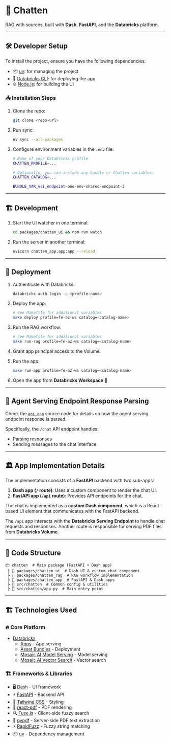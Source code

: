 # 🚀 Chatten

RAG with sources, built with **Dash**, **FastAPI**, and the **Databricks** platform.

---

## 🛠 Developer Setup

To install the project, ensure you have the following dependencies:

- 📦 [uv](https://docs.astral.sh/uv/): for managing the project
- 🚀 [Databricks CLI](https://docs.databricks.com/dev-tools/cli/index.html): for deploying the app
- 🌐 [Node.js](https://nodejs.org/en/): for building the UI

### 📥 Installation Steps

1. Clone the repo:

   ```bash
   git clone <repo-url>
   ```

2. Run sync:

   ```bash
   uv sync --all-packages
   ```

3. Configure environment variables in the `.env` file:

   ```bash
   # Name of your Databricks profile
   CHATTEN_PROFILE=...
   
   # Optionally, you can include any bundle or Chatten variables:
   CHATTEN_CATALOG=...
   
   BUNDLE_VAR_vsi_endpoint=one-env-shared-endpoint-3
   ```

---

## 🏗 Development

1. Start the UI watcher in one terminal:

   ```bash
   cd packages/chatten_ui && npm run watch
   ```

2. Run the server in another terminal:

   ```bash
   uvicorn chatten_app.app:app --reload
   ```

---

## 🚀 Deployment

1. Authenticate with Databricks:

   ```bash
   databricks auth login -p <profile-name>
   ```

2. Deploy the app:

   ```bash
   # See Makefile for additional variables
   make deploy profile=fe-az-ws catalog=<catalog-name>
   ```

3. Run the RAG workflow:

   ```bash
   # See Makefile for additional variables
   make run-rag profile=fe-az-ws catalog=<catalog-name>
   ```

4. Grant app principal access to the Volume.
5. Run the app:

   ```bash
   make run-app profile=fe-az-ws catalog=<catalog-name>
   ```

6. Open the app from **Databricks Workspace** 🎉

---

## 🤖 Agent Serving Endpoint Response Parsing

Check the [`api_app`](packages/chatten_app/chatten_app/api_app.py) source code for details on how the agent serving endpoint response is parsed.

Specifically, the `/chat` API endpoint handles:
- Parsing responses
- Sending messages to the chat interface

---

## 🏛 App Implementation Details

The implementation consists of a **FastAPI** backend with two sub-apps:

1. **Dash app (`/` route)**: Uses a custom component to render the chat UI.
2. **FastAPI app (`/api` route)**: Provides API endpoints for the chat.

The chat is implemented as a **custom Dash component**, which is a React-based UI element that communicates with the FastAPI backend.

The `/api` app interacts with the **Databricks Serving Endpoint** to handle chat requests and responses. Another route is responsible for serving PDF files from **Databricks Volume**.

---

## 📂 Code Structure

```
📦 chatten  # Main package (FastAPI + Dash app)
 ┣ 📂 packages/chatten_ui  # Dash UI & custom chat component
 ┣ 📂 packages/chatten_rag  # RAG workflow implementation
 ┣ 📂 packages/chatten_app  # FastAPI & Dash apps
 ┣ 📂 src/chatten  # Common config & utilities
 ┣ 📂 src/chatten/app.py  # Main entry point
```

---

## 🏗 Technologies Used

### 🔥 Core Platform
- [Databricks](https://databricks.com/)
  - [Apps](https://www.databricks.com/product/databricks-apps) - App serving
  - [Asset Bundles](https://docs.databricks.com/en/dev-tools/bundles/index.html) - Deployment
  - [Mosaic AI Model Serving](https://docs.databricks.com/en/machine-learning/model-serving/index.html) - Model serving
  - [Mosaic AI Vector Search](https://docs.databricks.com/en/generative-ai/vector-search.html) - Vector search

### 🏗 Frameworks & Libraries
- 🖥 [Dash](https://dash.plotly.com/) - UI framework
- ⚡ [FastAPI](https://fastapi.tiangolo.com/) - Backend API
- 🎨 [Tailwind CSS](https://tailwindcss.com/) - Styling
- 📄 [react-pdf](https://github.com/wojtekmaj/react-pdf) - PDF rendering
- 🔍 [Fuse.js](https://www.fusejs.io/) - Client-side fuzzy search
- 📜 [pypdf](https://pypdf.readthedocs.io/en/stable/) - Server-side PDF text extraction
- ⚡ [RapidFuzz](https://pypi.org/project/RapidFuzz/) - Fuzzy string matching
- 📦 [uv](https://docs.astral.sh/uv/) - Dependency management
